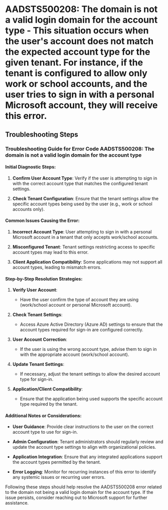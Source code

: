 # AADSTS500208: The domain is not a valid login domain for the account type - This situation occurs when the user's account does not match the expected account type for the given tenant. For instance, if the tenant is configured to allow only work or school accounts, and the user tries to sign in with a personal Microsoft account, they will receive this error.


## Troubleshooting Steps
### Troubleshooting Guide for Error Code AADSTS500208: The domain is not a valid login domain for the account type

#### Initial Diagnostic Steps:
1. **Confirm User Account Type**: Verify if the user is attempting to sign in with the correct account type that matches the configured tenant settings.
  
2. **Check Tenant Configuration**: Ensure that the tenant settings allow the specific account types being used by the user (e.g., work or school accounts only).

#### Common Issues Causing the Error:
1. **Incorrect Account Type**: User attempting to sign in with a personal Microsoft account in a tenant that only accepts work/school accounts.
  
2. **Misconfigured Tenant**: Tenant settings restricting access to specific account types may lead to this error.
  
3. **Client Application Compatibility**: Some applications may not support all account types, leading to mismatch errors.

#### Step-by-Step Resolution Strategies:
1. **Verify User Account**:
    - Have the user confirm the type of account they are using (work/school account or personal Microsoft account).
   
2. **Check Tenant Settings**:
    - Access Azure Active Directory (Azure AD) settings to ensure that the account types required for sign-in are configured correctly.
  
3. **User Account Correction**:
    - If the user is using the wrong account type, advise them to sign in with the appropriate account (work/school account).
  
4. **Update Tenant Settings**:
    - If necessary, adjust the tenant settings to allow the desired account type for sign-in.
  
5. **Application/Client Compatibility**:
    - Ensure that the application being used supports the specific account type required by the tenant.

#### Additional Notes or Considerations:
- **User Guidance**: Provide clear instructions to the user on the correct account type to use for sign-in.
  
- **Admin Configuration**: Tenant administrators should regularly review and update the account type settings to align with organizational policies.
  
- **Application Integration**: Ensure that any integrated applications support the account types permitted by the tenant.
  
- **Error Logging**: Monitor for recurring instances of this error to identify any systemic issues or recurring user errors.
  
Following these steps should help resolve the AADSTS500208 error related to the domain not being a valid login domain for the account type. If the issue persists, consider reaching out to Microsoft support for further assistance.